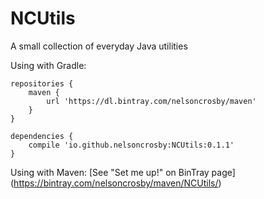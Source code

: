 # NCUtils #

A small collection of everyday Java utilities


Using with Gradle:

    repositories {
        maven {
            url 'https://dl.bintray.com/nelsoncrosby/maven'
        }
    }

    dependencies {
        compile 'io.github.nelsoncrosby:NCUtils:0.1.1'
    }

Using with Maven: [See "Set me up!" on BinTray page]
                    (https://bintray.com/nelsoncrosby/maven/NCUtils/)
